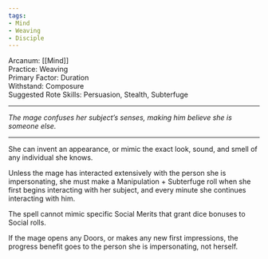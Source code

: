 ```yaml
---
tags:
- Mind
- Weaving
- Disciple
---
```


Arcanum: [[Mind]]\
Practice: Weaving\
Primary Factor: Duration\
Withstand: Composure\
Suggested Rote Skills: Persuasion, Stealth, Subterfuge

---

_The mage confuses her subject’s senses, making him believe she is someone else._

---

She can invent an appearance, or mimic the exact look, sound, and smell of any individual she knows.

Unless the mage has interacted extensively with the person she is impersonating, she must make a Manipulation + Subterfuge roll when she first begins interacting with her subject, and every minute she continues interacting with him.

The spell cannot mimic specific Social Merits that grant dice bonuses to Social rolls.

If the mage opens any Doors, or makes any new first impressions, the progress benefit goes to the person she is impersonating, not herself.
